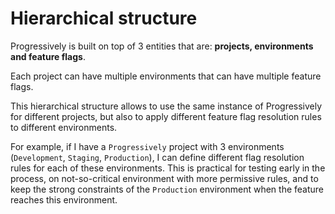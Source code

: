 # Hierarchical structure

Progressively is built on top of 3 entities that are: **projects, environments and feature flags**.

Each project can have multiple environments that can have multiple feature flags.

This hierarchical structure allows to use the same instance of Progressively for different projects, but also to apply different feature flag resolution rules to different environments.

For example, if I have a `Progressively` project with 3 environments (`Development`, `Staging`, `Production`), I can define different flag resolution rules for each of these environments. This is practical for testing early in the process, on not-so-critical environment with more permissive rules, and to keep the strong constraints of the `Production` environment when the feature reaches this environment.

